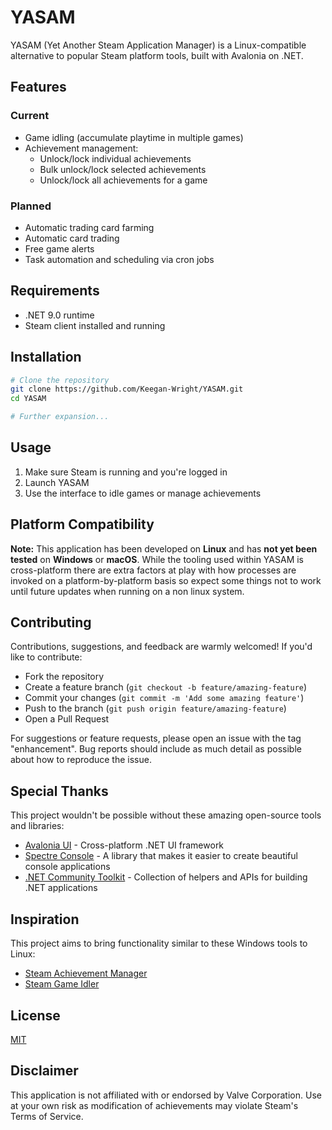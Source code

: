 # YASAM

YASAM (Yet Another Steam Application Manager) is a Linux-compatible alternative to popular Steam platform tools, built with Avalonia on .NET.

## Features

### Current
- Game idling (accumulate playtime in multiple games)
- Achievement management:
  - Unlock/lock individual achievements
  - Bulk unlock/lock selected achievements
  - Unlock/lock all achievements for a game

### Planned
- Automatic trading card farming
- Automatic card trading
- Free game alerts
- Task automation and scheduling via cron jobs

## Requirements
- .NET 9.0 runtime
- Steam client installed and running

## Installation

```bash
# Clone the repository
git clone https://github.com/Keegan-Wright/YASAM.git
cd YASAM

# Further expansion...
```

## Usage
1. Make sure Steam is running and you're logged in
2. Launch YASAM
3. Use the interface to idle games or manage achievements

## Platform Compatibility
**Note:** This application has been developed on **Linux** and has **not yet been tested** on **Windows** or **macOS**. While the tooling used within YASAM is cross-platform there are extra factors at play with how processes are invoked on a platform-by-platform basis so expect some things not to work until future updates when running on a non linux system.

## Contributing

Contributions, suggestions, and feedback are warmly welcomed! If you'd like to contribute:

- Fork the repository
- Create a feature branch (`git checkout -b feature/amazing-feature`)
- Commit your changes (`git commit -m 'Add some amazing feature'`)
- Push to the branch (`git push origin feature/amazing-feature`)
- Open a Pull Request

For suggestions or feature requests, please open an issue with the tag "enhancement".
Bug reports should include as much detail as possible about how to reproduce the issue.

## Special Thanks

This project wouldn't be possible without these amazing open-source tools and libraries:

- [Avalonia UI](https://avaloniaui.net/) - Cross-platform .NET UI framework
- [Spectre Console](https://spectreconsole.net/) - A library that makes it easier to create beautiful console applications
- [.NET Community Toolkit](https://github.com/CommunityToolkit) - Collection of helpers and APIs for building .NET applications

## Inspiration
This project aims to bring functionality similar to these Windows tools to Linux:
- [Steam Achievement Manager](https://github.com/gibbed/SteamAchievementManager)
- [Steam Game Idler](https://github.com/zevnda/steam-game-idler)

## License
[MIT](LICENSE)

## Disclaimer
This application is not affiliated with or endorsed by Valve Corporation. Use at your own risk as modification of achievements may violate Steam's Terms of Service.

